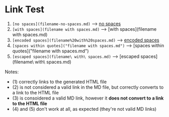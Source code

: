 # Link Test

1. `[no spaces](filename-no-spaces.md)` --> [no spaces](filename-no-spaces.md)
2. `[with spaces](filename with spaces.md)` --> [with spaces](filename with spaces.md)
3. `[encoded spaces](filename%20with%20spaces.md)` --> [encoded spaces](filename%20with%20spaces.md)
4. `[spaces within quotes]("filename with spaces.md")` --> [spaces within quotes]("filename with spaces.md")
5. `[escaped spaces](filename\ with\ spaces.md)` --> [escaped spaces](filename\ with\ spaces.md)

Notes:
- (1) correctly links to the generated HTML file
- (2) is not considered a valid link in the MD file, but correctly converts to a link to the HTML file
- (3) is consoidered a valid MD link, however it __does not convert to a link to the HTML file__
- (4) and (5) don't work at all, as expected (they're not valid MD links)


